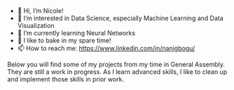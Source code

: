 - 👋 Hi, I’m Nicole! 
- 👀 I’m interested in Data Science, especially Machine Learning and Data Visualization
- 🌱 I’m currently learning Neural Networks
- 🧁 I like to bake in my spare time!
- 📫 How to reach me: https://www.linkedin.com/in/nanigbogu/ 

Below you will find some of my projects from my time in General Assembly. They are still a work in progress. As I learn advanced skills, I like to clean up and implement those skills in prior work. 
